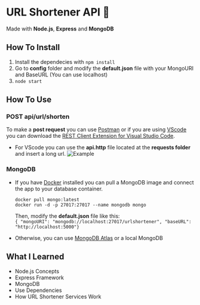 # URL Shortener API 🔗

Made with **Node.js**, **Express** and **MongoDB**

## How To Install

1. Install the dependecies with ``npm install``
2. Go to **config** folder and modify the **default.json** file with your MongoURI and BaseURL (You can use localhost)
3. ``node start``

## How To Use

### POST api/url/shorten

To make a **post request** you can use [Postman](https://www.getpostman.com/) or if you are using [VScode](https://code.visualstudio.com/) you can download the [REST Client Extension for Visual Studio Code](https://marketplace.visualstudio.com/items?itemName=humao.rest-client).

* For VScode you can use the **api.http** file located at the **requests folder** and insert a long url.
![Example](https://i.imgur.com/gzH8AmY.jpg)

### MongoDB

* If you have [Docker](https://hub.docker.com/editions/community/docker-ce-desktop-windows/) installed you can pull a MongoDB image and connect the app to your database container.  
  ```
  docker pull mongo:latest
  docker run -d -p 27017:27017 --name mongodb mongo
  ```  
  Then, modify the **default.json** file like this:  
  ``{ "mongoURI": "mongodb://localhost:27017/urlshortener", "baseURL": "http://localhost:5000"}``  
  
* Otherwise, you can use [MongoDB Atlas](https://account.mongodb.com/account/login) or a local MongoDB

## What I Learned

* Node.js Concepts
* Express Framework
* MongoDB
* Use Dependencies
* How URL Shortener Services Work
